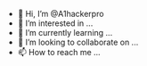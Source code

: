 - 👋 Hi, I’m @A1hackerpro
- 👀 I’m interested in ...
- 🌱 I’m currently learning ...
- 💞️ I’m looking to collaborate on ...
- 📫 How to reach me ...

<!---
A1hackerpro/A1hackerpro is a ✨ special ✨ repository because its `README.md` (this file) appears on your GitHub profile.
You can click the Preview link to take a look at your changes.
--->
